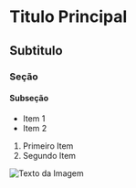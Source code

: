 # Titulo Principal

## Subtitulo

### Seção 

#### Subseção

- Item 1
- Item 2

1. Primeiro Item
2. Segundo  Item

![Texto da Imagem](https://mbeck.com.br/blog/wp-content/uploads/sites/2/2017/12/git-logo.png)